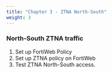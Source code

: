 ```yaml
---
title: "Chapter 3 - ZTNA North-South"
weight: 3
---
```



### North-South ZTNA traffic 

1. Set up FortiWeb Policy
2. Set up ZTNA policy on FortiWeb 
3. Test ZTNA North-South access. 
